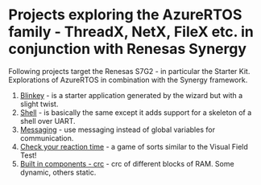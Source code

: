 # Projects exploring the AzureRTOS family - ThreadX, NetX, FileX etc. in conjunction with Renesas Synergy

Following projects target the Renesas S7G2 - in particular the Starter Kit. Explorations of AzureRTOS in combination with the Synergy framework.

1. [Blinkey](https://gitlab.com/azurertos/blinkey.git) - is a starter application generated by the wizard but with a slight twist.  
2. [Shell](https://gitlab.com/azurertos/eshell.git) - is basically the same except it adds support for a skeleton of a shell over UART.
3. [Messaging](https://gitlab.com/azurertos/messaging.git) - use messaging instead of global variables for communication.
4. [Check your reaction time](https://gitlab.com/azurertos/react.git) - a game of sorts similar to the Visual Field Test!
5. [Built in components - crc](https://gitlab.com/azurertos/crc.git) - crc of different blocks of RAM. Some dynamic, others static.
